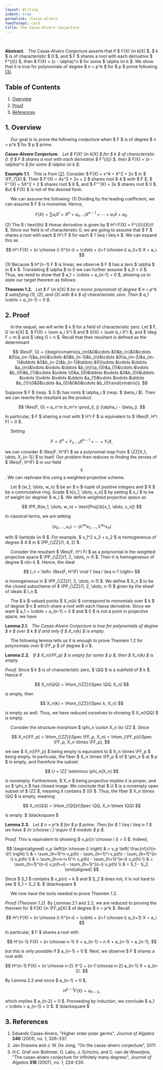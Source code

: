 ```yaml
---
layout: Writing
indent: true
permalink: /Casas-Alvero
feedformat: card
title: The Casas-Alvero conjecture
---
```

<style>
    ol.custom {
        margin-top: -10px;
        margin-bottom: 20px;
        margin-left: -15px;
    }
    
    li {
        padding-top: 0px; 
        padding-bottom: 0px;
        margin-top: 0px;
        margin-bottom: 5px;
    }
}
</style>
$$ \newcommand{\cC}{\mathcal{C}} \newcommand{\CD}{\mathcal{D}} \newcommand{\CI}{\mathcal{I}} \newcommand{\CO}{\mathcal{O}} \newcommand{\FF}{\mathbb{F}} \newcommand{\NN}{\mathbb{N}} \newcommand{\PP}{\mathbb{P}} \newcommand{\QQ}{\mathbb{Q}} \newcommand{\RR}{\mathbb{R}} \newcommand{\ZZ}{\mathbb{Z}} $$
$$ \DeclareMathOperator{\colim}{colim} \DeclareMathOperator{\gcd}{gcd} \DeclareMathOperator{\Gr}{Gr} \DeclareMathOperator{\Hom}{Hom} \DeclareMathOperator{\Id}{Id} \DeclareMathOperator{\Ob}{Ob} \DeclareMathOperator{\Res}{Res} \DeclareMathOperator{\Spec}{Spec} $$
<br>

**Abstract.** &nbsp; The Casas-Alvero Conjecture asserts that if $ F(X) \in k[X] $, $ k $ is of characteristic $ 0 $, and $ F $ shares a root with each derivative $ F^{(i)} $, then $ F(X) = (x - \alpha)^n $ for some $ \alpha \in k $. We show that it is true for polynomials of degree $ n = p^k $ for $ p $ prime following [\[3\]](#3-references). 

## Table of Contents
1. [Overview](#1-overview)
2. [Proof](#2-proof)
3. [References](#3-references)


## 1. Overview

&emsp; Our goal is to prove the following conjecture when $ F $ is of degree $ n = p^k $ for $ p $ prime.

**Casas-Alvero Conjecture.** &nbsp; *Let $ F(X) \in k[X] $ for $ k $ of characteristic 0. If $ F $ shares a root with each derivative $ F^{(i)} $, then $ F(X) = (x - \alpha)^n $ for some $ \alpha \in k $.*

**Example 1.1.** &nbsp; This is from [\[2\]](#3-references). Consider $ F(X) = x^4 + X^2 + 2x $ in $ \FF_7[X] $. Then $ F'(X) = 4x^3 + 2x + 2 $ shares root $ 4 $ with $ F $, $ F''(X) = 5X^2 + 2 $ shares root $ 6 $, and $ F'''(X) = 3x $ shares root $ 0 $. But $ F(X) $ is not of the desired form.

&emsp; We can assume the following: (1) Dividing by the leading coefficient, we can assume $ F $ is monomial. Hence, 

$$
F(X) = \sum a_i X^i = X^n + a_{n-1} X^{n-1} + \cdots + a_1 X + a_0.
$$

(2) The $ i \text{th} $ *Hasse derivative* is given by $ H^i F(X) = F^{(i)}(X)/i! $. Since our field is of characteristic 0, we are going to assume that $ F $ shares a root with each $ H^i F $ for each $ 1 \leq i \leq n $. We can expand this as 

$$
H^i F(X) = {n \choose i} X^{n-i} + \cdots + {i+1 \choose i} a_{i+1} X + a_i.
$$

(3) Because $ H^{n-1} F $ is linear, we observe $ F $ has a zero $ \alpha $ in $ k $. Translating $ \alpha $ to 0 we can further assume $ a_0 = 0 $. Thus, we need to show that $ a_1 = \cdots = a_{n-1} = 0 $, allowing us to state our target theorem as follows:

**Theorem 1.2.** &nbsp; *Let $ F \in k[X] $ be a monic polynomial of degree $ n = p^k $ satisfying (1), (2), and (3) with $ k $ of characteristic zero. Then $ a_1 \cdots = a_{n-1} = 0 $.*


## 2. Proof

&emsp; In the sequel, we will write $ k $ for a field of characteristic zero. Let $ F, G \in k[X] $, $ F(X) = \sum a_i X^i $ and $ G(X) = \sum b_i X^i $, and $ \deg F = m $ and $ \deg G = n $. Recall that their resultant is defined as the determinant 

$$
\Res(F, G) =
{\begin{vmatrix}a_{m}&0&\cdots &0&b_{n}&0&\cdots &0\\a_{m-1}&a_{m}&\cdots &0&b_{n-1}&b_{n}&\cdots &0\\a_{m-2}&a_{m-1}&\ddots &0&b_{n-2}&b_{n-1}&\ddots &0\\\vdots &\vdots &\ddots &a_{m}&\vdots &\vdots &\ddots &b_{n}\\a_{0}&a_{1}&\cdots &\vdots &b_{0}&b_{1}&\cdots &\vdots \\0&a_{0}&\ddots &\vdots &0&b_{0}&\ddots &\vdots \\\vdots &\vdots &\ddots &a_{1}&\vdots &\vdots &\ddots &b_{1}\\0&0&\cdots &a_{0}&0&0&\cdots &b_{0}\end{vmatrix}}.
$$

Suppose $ F $ (resp. $ G $) has roots $ \alpha_i $ (resp. $ \beta_i $). Then we can rewrite the resultant as the product

$$
\Res(F, G)
= a_n^m b_m^n \prod_{i, j} (\alpha_i - \beta_j).
$$

In particular, $ F $ sharing a root with $ H^i F $ is equivalent to $ \Res(F, H^i F) = 0 $. 

&emsp; Setting 

$$ 
F = X^n + Y_{n-1} X^{n-1} + \cdots + Y_1 X,
$$

we can consider $ \Res(F, H^iF) $ as a polynomial map from $ \ZZ[X_1, \dots, X_{n-1}] $ to itself. Our problem then reduces to finding the zeroes of $ \Res(F, H^iF) $ in our field $$ k $$. We can rephrase this using a weighted projective scheme.

&emsp; Let $ (w_1, \dots, w_n) $ be an $ n $-tuple of positive integers and $ R $ be a commutative ring. Grade $ k[x_1, \dots, x_n] $ by setting $ x_i $ to be of weight (or degree) $ w_i $. We define *weighted projective space* as 

$$ 
\PP_R(w_1, \dots, w_n) = \text{Proj}(k[x_1, \dots, x_n])
$$

In classical terms, we are setting

$$
(x_0, \dots, x_n) \sim (\lambda^{w_1} x_1, \dots, \lambda^{w_n} x_n)
$$

with $ \lambda \in R $. For example, $ x_1^2 x_3 + x_2 $ is homogeneous of degree $ 4 $ in $ \PP_{\ZZ}(1, 4, 2) $.

&emsp; Consider the resultant $ \Res(F, H^i F) $ as a polynomial in the weighted projective space $ \PP_{\ZZ}(1, 2, \dots, n-1) $. Then it is homogeneous of degree $ n(n-i) $. Hence, the ideal 

$$
I_n = \left< \Res(F, H^iF) \mid 1 \leq i \leq n-1 \right>
$$

is homogeneous in $ \PP_{\ZZ}(1, 2, \dots, n-1) $. We define $ X_n $ to be the closed subscheme of $ \PP_{\ZZ}(1, 2, \dots, n-1) $ given by the sheaf of ideals $ I_n $.

&emsp; The $ k $-valued points $ X_n(k) $ correspond to monomials over $ k $ of degree $ n $ which share a root with each Hasse derivative. Since we want $ a_1 = \cdots = a_{n-1} = 0 $ and $ 0 $ is not a point in projective space, we have

**Lemma 2.1.** &nbsp; *The Casas-Alvero Conjecture is true for polynomials of degree $ n $ over $ k $ if and only if $ X_n(k) $ is empty.*

&emsp; The following lemma tells us it is enough to prove Theorem 1.2 for polynomials over $ \FF_p $ of degree $ n $.

**Lemma 2.2.** &nbsp; *If $ X_n(\FF_p) $ is empty for some $ p $, then $ X_n(k) $ is empty.*

*Proof.* Since $ k $ is of characteristic zero, $ \QQ $ is a subfield of $ k $. Hence if

$$
X_n(\QQ) = \Hom_{\ZZ}(\Spec \QQ, X_n) 
$$

is empty, then 

$$
X_n(k) = \Hom_{\ZZ}(\Spec k, X_n) 
$$

is empty as well. Thus, we have reduced ourselves to showing $ X_n(\QQ) $ is empty. 

&emsp; Consider the structure morphism $ \phi_n \colon X_n \to \ZZ $. Since 

$$
X_n(\FF_p) 
= \Hom_{\ZZ}(\Spec \FF_p, X_n) 
= \Hom_{\FF_p}(\Spec \FF_p, X_n \times \FF_p),
$$

we see $ X_n(\FF_p) $ being empty is equivalent to $ X_n \times \FF_p $ being empty. In particular, the fiber $ X_n \times \FF_p $ of $ \phi_n $ at $ p $ is empty, and therefore the subset 

$$ 
U = \ZZ \setminus \phi_n(X_n)
$$

is nonempty. Furthermore, $ X_n $ being projective implies it is proper, and so $ \phi_n $ has closed image. We conclude that $ U $ is a nonempty open subset of $ \ZZ $, meaning it contains $ (0) $. Thus, the fiber $ X_n \times \QQ $ is empty, meaning

$$
X_n(\QQ) 
= \Hom_{\QQ}(\Spec \QQ, X_n \times \QQ)
$$

is empty. $ \blacksquare $

**Lemma 2.3.** &nbsp; *Let $ n = p^k $ for $ p $ prime. Then for $ 1 \leq i \leq n-1 $ we have $ {n \choose i } \equiv 0 $ modulo $ p $.*

*Proof.* This is equivalent to showing $ v_p({n \choose i }) > 0 $. Indeed,

$$
\begin{aligned}
v_p \left({n \choose i} \right) & = v_p \left( \frac{n!}{i!(n-i)!} \right) \\
& = \sum_{h=1}^n v_p(h) - \sum_{h=1}^i v_p(h) - \sum_{h=1}^{n-i} v_p(h) \\
& = \sum_{h=n-i+1}^n v_p(h) - \sum_{h=1}^{n-i} v_p(h) \\
& = \sum_{h=1}^{n-i} v_p(h+i) - \sum_{h=1}^{n-i} v_p(h) \\
& = S_1 - S_2.
\end{aligned}
$$

Since $ S_1 $ contains $ v_p(n) = k $ and $ S_2 $ does not, it is not hard to see $ S_1 > S_2 $. $ \blacksquare $

&emsp; We now have the tools needed to prove Theorem 1.2.

*Proof (Theorem 1.2).* By Lemmas 2.1 and 2.2, we are reduced to proving the theorem for $ F(X) \in \FF_p[X] $ of degree $ n = p^k $. Recall 

$$
H^i F(X)
= {n \choose i} X^{n-i} + \cdots + {i+1 \choose i} a_{i+1} X + a_i.
$$

In particular, $ F $ shares a root with

$$
H^{n-1} F(X) 
= {n \choose n-1} X + a_{n-1}
= n X + a_{n-1}
= a_{n-1},
$$

but this is only possible if $ a_{n-1} = 0 $. Next, we observe $ F $ shares a root with

$$
H^{n-1} F(X) 
= {n \choose n-2} X^2 + {n-1 \choose n-2} a_{n-1} X + a_{n-2}.
$$

By Lemma 2.3 and since $ a_{n-1} = 0 $,

$$
H^{n-1} F(X) 
= a_{n-2},
$$

which implies $ a_{n-2} = 0 $. Proceeding by induction, we conclude $ a_1 = \cdots = a_{n-1} = 0 $. $ \blacksquare $

## 3. References

1. Eduardo Casas-Alvero, "Higher order polar germs", *Journal of Algebra* **240** (2001), no. 1, 326–337.
2. Jan Draisma and J. W. De Jong, "On the casas-alvero conjecture", 2011.
3. H.C. Graf von Bothmer, O. Labs, J. Schicho, and C. van de Woestijne, "The casas-alvero conjecture for infinitely many degrees", *Journal of Algebra* **316** (2007), no. 1, 224–230.
